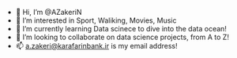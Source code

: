 - 👋 Hi, I’m @AZakeriN
- 👀 I’m interested in Sport, Waliking, Movies, Music
- 🌱 I’m currently learning Data scinece to dive into the data ocean!
- 💞️ I’m looking to collaborate on data science projects, from A to Z!
- 📫 a.zakeri@karafarinbank.ir is my email address!

<!---
AZakeriN/AZakeriN is a ✨ special ✨ repository because its `README.md` (this file) appears on your GitHub profile.
You can click the Preview link to take a look at your changes.
--->
